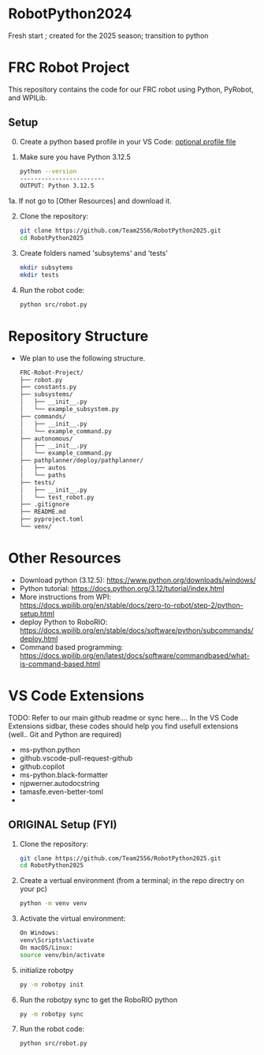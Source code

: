 # RobotPython2024
 Fresh start ; created for the 2025 season; transition to python


 # FRC Robot Project

This repository contains the code for our FRC robot using Python, PyRobot, and WPILib.

## Setup

0. Create a python based profile in your VS Code: [optional profile file](RobotPy.code-profile)

1. Make sure you have Python 3.12.5
    ```sh
    python --version
    ------------------------ 
    OUTPUT: Python 3.12.5
1a. If not go to [Other Resources] and download it.

2. Clone the repository:
   ```sh
   git clone https://github.com/Team2556/RobotPython2025.git
   cd RobotPython2025
<!-- 3. Activate the virtual environment:
    ```sh
    On Windows: 
    venv\Scripts\activate
    On macOS/Linux: 
    source venv/bin/activate
4. Install the dependencies:
    ```sh
    pip install . #the dot references your current directory

5. initialize robotpy
    ```sh
    py -3 -m robotpy init -->

 3. Create folders named 'subsytems' and 'tests'
    ```sh
    mkdir subsytems
    mkdir tests
<!--

7. move robot.py file created by initilization to 'src' folder
    move robot2.py src\ -->

4. Run the robot code:
    ```sh
    python src/robot.py

# Repository Structure
- We plan to use the following structure.
    <!-- ├── src/
    │   ├── ?maybe? __init__.py
    │   ├── robot.py
    ├── ?maybe? config/
    │   └── config.yaml
    -->
    ```sh
    FRC-Robot-Project/
    ├── robot.py
    ├── constants.py
    ├── subsystems/
    │   ├── __init__.py
    │   └── example_subsystem.py 
    ├── commands/
    │   ├── __init__.py
    │   └── example_command.py 
    ├── autonomous/
    │   ├── __init__.py
    │   └── example_command.py 
    ├── pathplanner/deploy/pathplanner/
    │   ├── autos
    │   └── paths
    ├── tests/
    │   ├── __init__.py
    │   └── test_robot.py
    ├── .gitignore
    ├── README.md
    ├── pyproject.toml
    └── venv/

# Other Resources
- Download python (3.12.5): https://www.python.org/downloads/windows/
- Python tutorial: https://docs.python.org/3.12/tutorial/index.html
- More instructions from WPI: https://docs.wpilib.org/en/stable/docs/zero-to-robot/step-2/python-setup.html
- deploy Python to RoboRIO: https://docs.wpilib.org/en/stable/docs/software/python/subcommands/deploy.html
- Command based programming: https://docs.wpilib.org/en/latest/docs/software/commandbased/what-is-command-based.html


# VS Code Extensions
TODO: Refer to our main github readme or sync here....
In the VS Code Extensions sidbar, these codes should help you find usefull extensions (well.. Git and Python are required)
- ms-python.python
- github.vscode-pull-request-github
- github.copilot
- ms-python.black-formatter
- njpwerner.autodocstring
- tamasfe.even-better-toml
- 

## ORIGINAL Setup (FYI)

1. Clone the repository:
   ```sh
   git clone https://github.com/Team2556/RobotPython2025.git
   cd RobotPython2025
2. Create a vertual environment (from a terminal; in the repo directry on your pc)
    ```sh
    python -m venv venv
3. Activate the virtual environment:
    ```sh
    On Windows: 
    venv\Scripts\activate
    On macOS/Linux: 
    source venv/bin/activate
<!-- 4. Install the dependencies:
    ```sh
    pip install . #the dot references your current directory -->

5. initialize robotpy
    ```sh
    py -m robotpy init

<!-- 6. Create folders named 'src/subsytems' and 'tests'
    ```sh
    mkdir src/subsytems
    mkdir tests

7. move robot.py file created by initilization to 'src' folder
    move robot2.py src\ -->

6. Run the robotpy sync to get the RoboRIO python
    ```sh 
    py -m robotpy sync
8. Run the robot code:
    ```sh
    python src/robot.py
